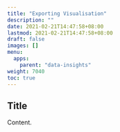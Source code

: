```yaml
---
title: "Exporting Visualisation"
description: ""
date: 2021-02-21T14:47:58+08:00
lastmod: 2021-02-21T14:47:58+08:00
draft: false
images: []
menu:
  apps:
    parent: "data-insights"
weight: 7040
toc: true
---
```


## Title

Content.
